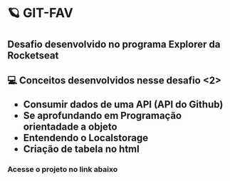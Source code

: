 # 🪐 GIT-FAV
<h2> Desafio desenvolvido no programa Explorer da Rocketseat <h2>

<h2> 💻 Conceitos desenvolvidos nesse desafio <2>

- Consumir dados de uma API (API do Github)
- Se aprofundando em Programação orientadade a objeto
- Entendendo o Localstorage
- Criação de tabela no html

<h3> Acesse o projeto no link abaixo <h3>

